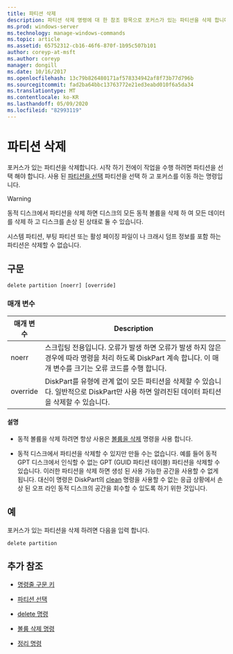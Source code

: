 ```yaml
---
title: 파티션 삭제
description: 파티션 삭제 명령에 대 한 참조 항목으로 포커스가 있는 파티션을 삭제 합니다.
ms.prod: windows-server
ms.technology: manage-windows-commands
ms.topic: article
ms.assetid: 65752312-cb16-46f6-870f-1b95c507b101
author: coreyp-at-msft
ms.author: coreyp
manager: dongill
ms.date: 10/16/2017
ms.openlocfilehash: 13c79b826480171af578334942af8f73b77d796b
ms.sourcegitcommit: fad2ba64bbc13763772e21ed3eabd010f6a5da34
ms.translationtype: MT
ms.contentlocale: ko-KR
ms.lasthandoff: 05/09/2020
ms.locfileid: "82993119"
---
```

# <a name="delete-partition"></a>파티션 삭제

포커스가 있는 파티션을 삭제합니다. 시작 하기 전에이 작업을 수행 하려면 파티션을 선택 해야 합니다. 사용 된 [파티션을 선택](select-partition.md) 파티션을 선택 하 고 포커스를 이동 하는 명령입니다.

> [!WARNING]
> 동적 디스크에서 파티션을 삭제 하면 디스크의 모든 동적 볼륨을 삭제 하 여 모든 데이터를 삭제 하 고 디스크를 손상 된 상태로 둘 수 있습니다.
>
> 시스템 파티션, 부팅 파티션 또는 활성 페이징 파일이 나 크래시 덤프 정보를 포함 하는 파티션은 삭제할 수 없습니다.

## <a name="syntax"></a>구문

```
delete partition [noerr] [override]
```

### <a name="parameters"></a>매개 변수

| 매개 변수 | Description |
| --------- | ----------- |
| noerr | 스크립팅 전용입니다. 오류가 발생 하면 오류가 발생 하지 않은 경우에 따라 명령을 처리 하도록 DiskPart 계속 합니다. 이 매개 변수를 크기는 오류 코드를 수행 합니다. |
| override | DiskPart를 유형에 관계 없이 모든 파티션을 삭제할 수 있습니다. 일반적으로 DiskPart만 사용 하면 알려진된 데이터 파티션을 삭제할 수 있습니다. |

#### <a name="remarks"></a>설명

- 동적 볼륨을 삭제 하려면 항상 사용은 [볼륨을 삭제](delete-volume.md) 명령을 사용 합니다.

- 동적 디스크에서 파티션을 삭제할 수 있지만 만들 수는 없습니다. 예를 들어 동적 GPT 디스크에서 인식할 수 없는 GPT (GUID 파티션 테이블) 파티션을 삭제할 수 있습니다. 이러한 파티션을 삭제 하면 생성 된 사용 가능한 공간을 사용할 수 없게 됩니다. 대신이 명령은 DiskPart의 [clean](clean.md) 명령을 사용할 수 없는 응급 상황에서 손상 된 오프 라인 동적 디스크의 공간을 회수할 수 있도록 하기 위한 것입니다.

## <a name="examples"></a>예

포커스가 있는 파티션을 삭제 하려면 다음을 입력 합니다.

```
delete partition
```

## <a name="additional-references"></a>추가 참조

- [명령줄 구문 키](command-line-syntax-key.md)

- [파티션 선택](select-partition.md)

- [delete 명령](delete.md)

- [볼륨 삭제 명령](delete-volume.md)

- [정리 명령](clean.md)
